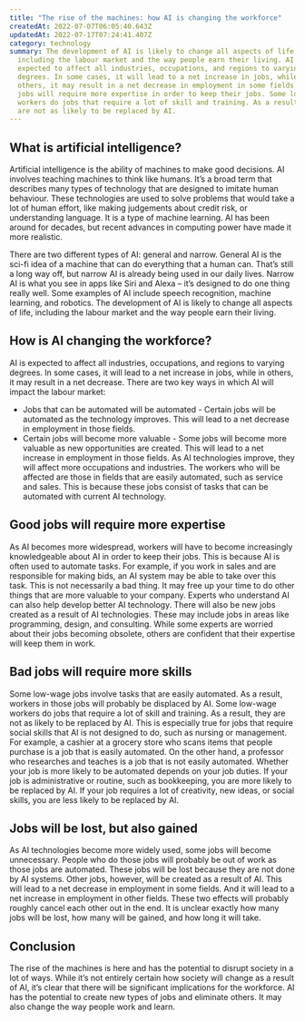 ```yaml
---
title: "The rise of the machines: how AI is changing the workforce"
createdAt: 2022-07-07T06:05:40.643Z
updatedAt: 2022-07-17T07:24:41.407Z
category: technology
summary: The development of AI is likely to change all aspects of life,
  including the labour market and the way people earn their living. AI is
  expected to affect all industries, occupations, and regions to varying
  degrees. In some cases, it will lead to a net increase in jobs, while in
  others, it may result in a net decrease in employment in some fields. Good
  jobs will require more expertise in order to keep their jobs. Some low-wage
  workers do jobs that require a lot of skill and training. As a result, they
  are not as likely to be replaced by AI.
---
```


## What is artificial intelligence?

Artificial intelligence is the ability of machines to make good decisions. AI involves teaching machines to think like humans. It’s a broad term that describes many types of technology that are designed to imitate human behaviour. These technologies are used to solve problems that would take a lot of human effort, like making judgements about credit risk, or understanding language. It is a type of machine learning. AI has been around for decades, but recent advances in computing power have made it more realistic.

There are two different types of AI: general and narrow. General AI is the sci-fi idea of a machine that can do everything that a human can. That’s still a long way off, but narrow AI is already being used in our daily lives. Narrow AI is what you see in apps like Siri and Alexa – it’s designed to do one thing really well. Some examples of AI include speech recognition, machine learning, and robotics. The development of AI is likely to change all aspects of life, including the labour market and the way people earn their living.

## How is AI changing the workforce?

AI is expected to affect all industries, occupations, and regions to varying degrees. In some cases, it will lead to a net increase in jobs, while in others, it may result in a net decrease. There are two key ways in which AI will impact the labour market:

- Jobs that can be automated will be automated - Certain jobs will be automated as the technology improves. This will lead to a net decrease in employment in those fields.
- Certain jobs will become more valuable - Some jobs will become more valuable as new opportunities are created. This will lead to a net increase in employment in those fields.
As AI technologies improve, they will affect more occupations and industries. The workers who will be affected are those in fields that are easily automated, such as service and sales. This is because these jobs consist of tasks that can be automated with current AI technology.

## Good jobs will require more expertise

As AI becomes more widespread, workers will have to become increasingly knowledgeable about AI in order to keep their jobs. This is because AI is often used to automate tasks. For example, if you work in sales and are responsible for making bids, an AI system may be able to take over this task. This is not necessarily a bad thing. It may free up your time to do other things that are more valuable to your company. Experts who understand AI can also help develop better AI technology.
There will also be new jobs created as a result of AI technologies. These may include jobs in areas like programming, design, and consulting. While some experts are worried about their jobs becoming obsolete, others are confident that their expertise will keep them in work.

## Bad jobs will require more skills

Some low-wage jobs involve tasks that are easily automated. As a result, workers in those jobs will probably be displaced by AI.
Some low-wage workers do jobs that require a lot of skill and training. As a result, they are not as likely to be replaced by AI. This is especially true for jobs that require social skills that AI is not designed to do, such as nursing or management.
For example, a cashier at a grocery store who scans items that people purchase is a job that is easily automated. On the other hand, a professor who researches and teaches is a job that is not easily automated.
Whether your job is more likely to be automated depends on your job duties. If your job is administrative or routine, such as bookkeeping, you are more likely to be replaced by AI. If your job requires a lot of creativity, new ideas, or social skills, you are less likely to be replaced by AI.

## Jobs will be lost, but also gained

As AI technologies become more widely used, some jobs will become unnecessary. People who do those jobs will probably be out of work as those jobs are automated. These jobs will be lost because they are not done by AI systems. Other jobs, however, will be created as a result of AI.
This will lead to a net decrease in employment in some fields. And it will lead to a net increase in employment in other fields.
These two effects will probably roughly cancel each other out in the end. It is unclear exactly how many jobs will be lost, how many will be gained, and how long it will take.

## Conclusion

The rise of the machines is here and has the potential to disrupt society in a lot of ways. While it’s not entirely certain how society will change as a result of AI, it’s clear that there will be significant implications for the workforce. AI has the potential to create new types of jobs and eliminate others. It may also change the way people work and learn.
